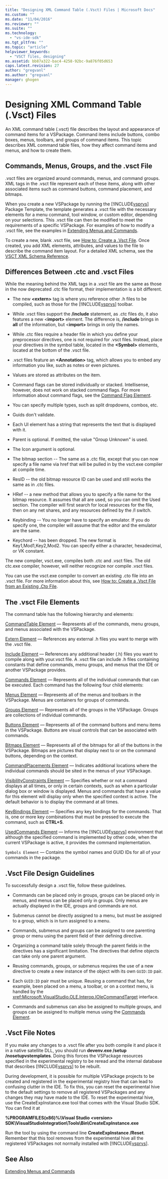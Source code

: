 ```yaml
---
title: "Designing XML Command Table (.Vsct) Files | Microsoft Docs"
ms.custom: ""
ms.date: "11/04/2016"
ms.reviewer: ""
ms.suite: ""
ms.technology: 
  - "vs-ide-sdk"
ms.tgt_pltfrm: ""
ms.topic: "article"
helpviewer_keywords: 
  - "VSCT files, designing"
ms.assetid: bb87a322-bac4-4258-92bc-9a876f05d653
caps.latest.revision: 27
author: "gregvanl"
ms.author: "gregvanl"
manager: ghogen
---
```

# Designing XML Command Table (.Vsct) Files
An XML command table (.vsct) file describes the layout and appearance of command items for a VSPackage. Command items include buttons, combo boxes, menus, toolbars, and groups of command items. This topic describes XML command table files, how they affect command items and menus, and how to create them.  
  
## Commands, Menus, Groups, and the .vsct File  
 .vsct files are organized around commands, menus, and command groups. XML tags in the .vsct file represent each of these items, along with other associated items such as command buttons, command placement, and bitmaps.  
  
 When you create a new VSPackage by running the [!INCLUDE[vsprvs](../../code-quality/includes/vsprvs_md.md)] Package Template, the template generates a .vsct file with the necessary elements for a menu command, tool window, or custom editor, depending on your selections. This .vsct file can then be modified to meet the requirements of a specific VSPackage. For examples of how to modify a .vsct file, see the examples in [Extending Menus and Commands](../../extensibility/extending-menus-and-commands.md).  
  
 To create a new, blank .vsct file, see [How to: Create a .Vsct File](../../extensibility/internals/how-to-create-a-dot-vsct-file.md). Once created, you add XML elements, attributes, and values to the file to describe the command item layout. For a detailed XML schema, see the [VSCT XML Schema Reference](../../extensibility/vsct-xml-schema-reference.md).  
  
## Differences Between .ctc and .vsct Files  
 While the meaning behind the XML tags in a .vsct file are the same as those in the now deprecated .ctc file format, their implementation is a bit different.  
  
-   The new **\<extern>** tag is where you reference other .h files to be compiled, such as those for the [!INCLUDE[vsprvs](../../code-quality/includes/vsprvs_md.md)] toolbar.  
  
-   While .vsct files support the **/include** statement, as .ctc files do, it also features a new \<**import>** element. The difference is, **/include** brings in **all** of the information, but \<**import>** brings in only the names.  
  
-   While .ctc files require a header file in which you define your preprocessor directives, one is not required for .vsct files. Instead, place your directives in the symbol table, located in the **\<Symbol>** elements, located at the bottom of the .vsct file.  
  
-   .vsct files feature an **\<Annotation>** tag, which allows you to embed any information you like, such as notes or even pictures.  
  
-   Values are stored as attributes on the item.  
  
-   Command flags can be stored individually or stacked.  Intellisense, however, does not work on stacked command flags. For more information about command flags, see the [Command Flag Element](../../extensibility/command-flag-element.md).  
  
-   You can specify multiple types, such as split dropdowns, combos, etc.  
  
-   Guids don't validate.  
  
-   Each UI element has a string that represents the text that is displayed with it.  
  
-   Parent is optional. If omitted, the value "Group Unknown" is used.  
  
-   The Icon argument is optional.  
  
-   The bitmap section -- The same as a .ctc file, except that you can now specify a file name via href that will be pulled in by the vsct.exe compiler at compile time.  
  
-   ResID -- the old bitmap resource ID can be used and still works the same as in .ctc files.  
  
-   HRef -- a new method that allows you to specify a file name for the bitmap resource. It assumes that all are used, so you can omit the Used section. The compiler will first search for local resources for the file, then on any net shares, and any resources defined by the /I switch.  
  
-   Keybinding -- You no longer have to specify an emulator. If you do specify one, the compiler will assume that the editor and the emulator are the same.  
  
-   Keychord -- has been dropped. The new format is Key1,Mod1,Key2,Mod2.  You can specify either a character, hexadecimal, or VK constant.  
  
 The new compiler, vsct.exe, compiles both .ctc and .vsct files. The old ctc.exe compiler, however, will neither recognize nor compile .vsct files.  
  
 You can use the vsct.exe compiler to convert an existing .cto file into an .vsct file. For more information about this, see [How to: Create a .Vsct File from an Existing .Cto File](../../extensibility/internals/how-to-create-a-dot-vsct-file.md#how-to-create-a-dot-vsct-file-from-an-existing-dot-cto-file).  
  
## The .vsct File Elements  
 The command table has the following hierarchy and elements:  
  
 [CommandTable Element](../../extensibility/commandtable-element.md) — Represents all of the commands, menu groups, and menus associated with the VSPackage.  
  
 [Extern Element](../../extensibility/extern-element.md) — References any external .h files you want to merge with the .vsct file.  
  
 [Include Element](../../extensibility/include-element.md) — References any additional header (.h) files you want to compile along with your.vsct file. A .vsct file can include .h files containing constants that define commands, menu groups, and menus that the IDE or another VSPackage provides.  
  
 [Commands Element](../../extensibility/commands-element.md) — Represents all of the individual commands that can be executed. Each command has the following four child elements:  
  
 [Menus Element](../../extensibility/menus-element.md) — Represents all of the menus and toolbars in the VSPackage. Menus are containers for groups of commands.  
  
 [Groups Element](../../extensibility/groups-element.md) — Represents all of the groups in the VSPackage. Groups are collections of individual commands.  
  
 [Buttons Element](../../extensibility/buttons-element.md) — Represents all of the command buttons and menu items in the VSPackage. Buttons are visual controls that can be associated with commands.  
  
 [Bitmaps Element](../../extensibility/bitmaps-element.md) — Represents all of the bitmaps for all of the buttons in the VSPackage. Bitmaps are pictures that display next to or on the command buttons, depending on the context.  
  
 [CommandPlacements Element](../../extensibility/commandplacements-element.md) — Indicates additional locations where the individual commands should be sited in the menus of your VSPackage.  
  
 [VisibilityConstraints Element](../../extensibility/visibilityconstraints-element.md) — Specifies whether or not a command displays at all times, or only in certain contexts, such as when a particular dialog box or window is displayed. Menus and commands that have a value for this element will display only when the specified context is active. The default behavior is to display the command at all times.  
  
 [KeyBindings Element](../../extensibility/keybindings-element.md) — Specifies any key bindings for the commands. That is, one or more key combinations that must be pressed to execute the command, such as **CTRL+S**.  
  
 [UsedCommands Element](../../extensibility/usedcommands-element.md) — Informs the [!INCLUDE[vsprvs](../../code-quality/includes/vsprvs_md.md)] environment that although the specified command is implemented by other code, when the current VSPackage is active, it provides the command implementation.  
  
 `Symbols Element` — Contains the symbol names and GUID IDs for all of your commands in the package.  
  
## .Vsct File Design Guidelines  
 To successfully design a .vsct file, follow these guidelines.  
  
-   Commands can be placed only in groups, groups can be placed only in menus, and menus can be placed only in groups. Only menus are actually displayed in the IDE, groups and commands are not.  
  
-   Submenus cannot be directly assigned to a menu, but must be assigned to a group, which is in turn assigned to a menu.  
  
-   Commands, submenus and groups can be assigned to one parenting group or menu using the parent field of their defining directive.  
  
-   Organizing a command table solely through the parent fields in the directives has a significant limitation. The directives that define objects can take only one parent argument.  
  
-   Reusing commands, groups, or submenus requires the use of a new directive to create a new instance of the object with its own `GUID:ID` pair.  
  
-   Each `GUID:ID` pair must be unique. Reusing a command that has, for example, been placed on a menu, a toolbar, or on a context menu, is handled by the <xref:Microsoft.VisualStudio.OLE.Interop.IOleCommandTarget> interface.  
  
-   Commands and submenus can also be assigned to multiple groups, and groups can be assigned to multiple menus using the [Commands Element](../../extensibility/commands-element.md).  
  
## .Vsct File Notes  
 If you make any changes to a .vsct file after you both compile it and place it in a native satellite DLL, you should run **devenv.exe /setup /nosetupvstemplates**. Doing this forces the VSPackage resources specified in the experimental registry to be reread and the internal database that describes [!INCLUDE[vsprvs](../../code-quality/includes/vsprvs_md.md)] to be rebuilt.  
  
 During development, it is possible for multiple VSPackage projects to be created and registered in the experimental registry hive that can lead to confusing clutter in the IDE. To fix this, you can reset the experimental hive to the default settings to remove all registered VSPackages and any changes they may have made to the IDE. To reset the experimental hive, use the CreateExpInstance.exe tool that comes with the Visual Studio SDK. You can find it at  
  
 **%PROGRAMFILES(x86)%\Visual Studio \<version> SDK\VisualStudioIntegration\Tools\Bin\CreateExpInstance.exe**  
  
 Run the tool by using the command line **CreateExpInstance /Reset**. Remember that this tool removes from the experimental hive all the registered VSPackages not normally installed with [!INCLUDE[vsprvs](../../code-quality/includes/vsprvs_md.md)].  
  
## See Also  
 [Extending Menus and Commands](../../extensibility/extending-menus-and-commands.md)